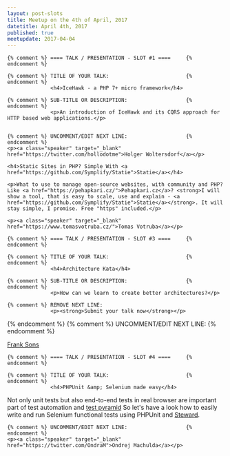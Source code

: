 ```yaml
---
layout: post-slots
title: Meetup on the 4th of April, 2017
datetitle: April 4th, 2017
published: true
meetupdate: 2017-04-04
---
```


<div class="slot span3"><div class="icon-awesome"><i class="icon-comment-alt"></i></div>

    {% comment %} ==== TALK / PRESENTATION - SLOT #1 ====     {% endcomment %}

    {% comment %} TITLE OF YOUR TALK:                         {% endcomment %}
                  <h4>IceHawk - a PHP 7+ micro framework</h4>

    {% comment %} SUB-TITLE OR DESCRIPTION:                   {% endcomment %}
                  <p>An introduction of IceHawk and its CQRS approach for HTTP based web applications.</p>


    {% comment %} UNCOMMENT/EDIT NEXT LINE:                   {% endcomment %}
    <p><a class="speaker" target="_blank" href="https://twitter.com/hollodotme">Holger Woltersdorf</a></p>

</div>

<div class="slot span3"><div class="icon-awesome"><i class="icon-comment-alt"></i></div>

    <h4>Static Sites in PHP? Simple With <a href="https://github.com/Symplify/Statie">Statie</a></h4>

    <p>What to use to manage open-source websites, with community and PHP? Like <a href="https://pehapkari.cz/">Pehapkari.cz</a>? <strong>I will show a tool, that is easy to scale, use and explain - <a href="https://github.com/Symplify/Statie">Statie</a></strong>. It will stay simple, I promise. Free "https" included.</p>

    <p><a class="speaker" target="_blank" href="https://www.tomasvotruba.cz/">Tomas Votruba</a></p>

</div>

<div class="slot span3"><div class="icon-awesome"><i class="icon-comment-alt"></i></div>

    {% comment %} ==== TALK / PRESENTATION - SLOT #3 ====     {% endcomment %}

    {% comment %} TITLE OF YOUR TALK:                         {% endcomment %}
                  <h4>Architecture Kata</h4>

    {% comment %} SUB-TITLE OR DESCRIPTION:                   {% endcomment %}
                  <p>How can we learn to create better architectures?</p>

    {% comment %} REMOVE NEXT LINE:                           
                  <p><strong>Submit your talk now</strong></p>
{% endcomment %}
    {% comment %} UNCOMMENT/EDIT NEXT LINE:                   {% endcomment %}
    <p><a class="speaker" target="_blank" href="https://twitter.com/FrankS ">Frank Sons</a></p>

</div>

<div class="slot span3"><div class="icon-awesome"><i class="icon-comment-alt"></i></div>

    {% comment %} ==== TALK / PRESENTATION - SLOT #4 ====     {% endcomment %}

    {% comment %} TITLE OF YOUR TALK:                         {% endcomment %}
                  <h4>PHPUnit &amp; Selenium made easy</h4>
                  
<p>Not only unit tests but also end-to-end tests in real browser are important part of test automation and <a href="https://martinfowler.com/bliki/TestPyramid.html">test pyramid</a> So let's have a look how to easily write and run Selenium functional tests using PHPUnit and <a href="https://github.com/lmc-eu/steward">Steward</a>.</p>

    {% comment %} UNCOMMENT/EDIT NEXT LINE:                   {% endcomment %}
    <p><a class="speaker" target="_blank" href="https://twitter.com/OndraM">Ondrej Machulda</a></p>

</div>
